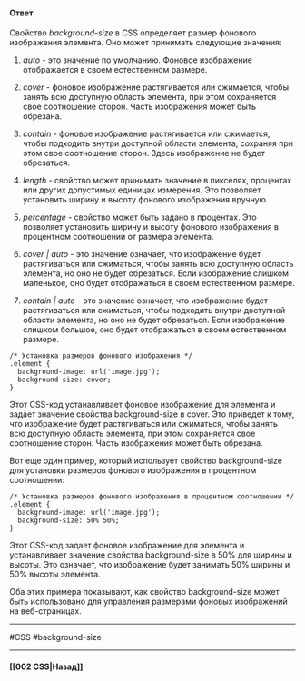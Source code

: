 #### Ответ

Свойство *background-size* в CSS определяет размер фонового изображения элемента. Оно может принимать следующие значения:

1. *auto* - это значение по умолчанию. Фоновое изображение отображается в своем естественном размере.
    
2. *cover* - фоновое изображение растягивается или сжимается, чтобы занять всю доступную область элемента, при этом сохраняется свое соотношение сторон. Часть изображения может быть обрезана.
    
3. *contain* - фоновое изображение растягивается или сжимается, чтобы подходить внутри доступной области элемента, сохраняя при этом свое соотношение сторон. Здесь изображение не будет обрезаться.
    
4. *length* - свойство может принимать значение в пикселях, процентах или других допустимых единицах измерения. Это позволяет установить ширину и высоту фонового изображения вручную.
    
5. *percentage* - свойство может быть задано в процентах. Это позволяет установить ширину и высоту фонового изображения в процентном соотношении от размера элемента.
    
6. *cover | auto* - это значение означает, что изображение будет растягиваться или сжиматься, чтобы занять всю доступную область элемента, но оно не будет обрезаться. Если изображение слишком маленькое, оно будет отображаться в своем естественном размере.
    
7. *contain | auto* - это значение означает, что изображение будет растягиваться или сжиматься, чтобы подходить внутри доступной области элемента, но оно не будет обрезаться. Если изображение слишком большое, оно будет отображаться в своем естественном размере.
    

```
/* Установка размеров фонового изображения */
.element {
  background-image: url('image.jpg');
  background-size: cover;
}
```

Этот CSS-код устанавливает фоновое изображение для элемента и задает значение свойства background-size в cover. Это приведет к тому, что изображение будет растягиваться или сжиматься, чтобы занять всю доступную область элемента, при этом сохраняется свое соотношение сторон. Часть изображения может быть обрезана.

Вот еще один пример, который использует свойство background-size для установки размеров фонового изображения в процентном соотношении:

```
/* Установка размеров фонового изображения в процентном соотношении */
.element {
  background-image: url('image.jpg');
  background-size: 50% 50%;
}
```

Этот CSS-код задает фоновое изображение для элемента и устанавливает значение свойства background-size в 50% для ширины и высоты. Это означает, что изображение будет занимать 50% ширины и 50% высоты элемента.

Оба этих примера показывают, как свойство background-size может быть использовано для управления размерами фоновых изображений на веб-страницах.

___
#CSS #background-size 

___

#### [[002 CSS|Назад]]